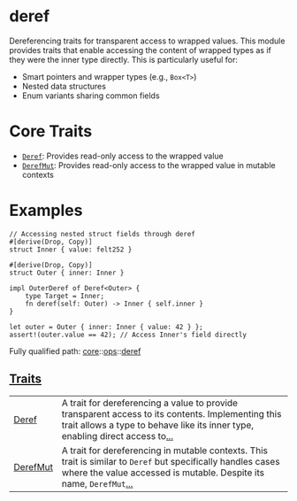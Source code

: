 # deref

Dereferencing traits for transparent access to wrapped values.
This module provides traits that enable accessing the content of wrapped types
as if they were the inner type directly. This is particularly useful for:
- Smart pointers and wrapper types (e.g., `Box<T>`)
- Nested data structures
- Enum variants sharing common fields
# Core Traits

- [`Deref`](./core-ops-deref-Deref.md): Provides read-only access to the wrapped value
- [`DerefMut`](./core-ops-deref-DerefMut.md): Provides read-only access to the wrapped value in mutable contexts
# Examples

```cairo
// Accessing nested struct fields through deref
#[derive(Drop, Copy)]
struct Inner { value: felt252 }

#[derive(Drop, Copy)]
struct Outer { inner: Inner }

impl OuterDeref of Deref<Outer> {
    type Target = Inner;
    fn deref(self: Outer) -> Inner { self.inner }
}

let outer = Outer { inner: Inner { value: 42 } };
assert!(outer.value == 42); // Access Inner's field directly
```

Fully qualified path: [core](./core.md)::[ops](./core-ops.md)::[deref](./core-ops-deref.md)


[Traits](./core-ops-deref-traits.md)
 ---
| | |
|:---|:---|
| [Deref](./core-ops-deref-Deref.md) | A trait for dereferencing a value to provide transparent access to its contents. Implementing this trait allows a type to behave like its inner type, enabling direct access to[...](./core-ops-deref-Deref.md) |
| [DerefMut](./core-ops-deref-DerefMut.md) | A trait for dereferencing in mutable contexts. This trait is similar to `Deref`  but specifically handles cases where the value accessed is mutable. Despite its name, `DerefMut`[...](./core-ops-deref-DerefMut.md) |
